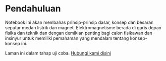 Pendahuluan
============================

Notebook ini akan membahas prinsip-prinsip dasar, konsep dan besaran seputar medan listrik dan magnet.
Elektromagnetisme berada di garis depan fisika dan teknik dan dengan demikian penting bagi calon fisikawan dan insinyur untuk memiliki pemahaman yang mendalam tentang konsep-konsep ini.

Laman ini dalam tahap uji coba.
[Hubungi kami disini](https://t.me/imuttakin)

